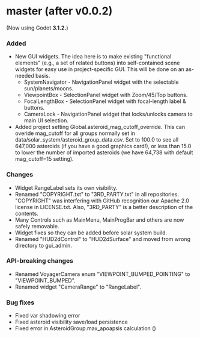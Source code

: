 # master (after v0.0.2)
(Now using Godot **3.1.2.**)

### Added
* New GUI widgets. The idea here is to make existing "functional elements" (e.g., a set of related buttons) into self-contained scene widgets for easy use in project-specific GUI. This will be done on an as-needed basis.
   * SystemNavigator - NavigationPanel widget with the selectable sun/planets/moons.
   * ViewpointBox - SelectionPanel widget with Zoom/45/Top buttons.
   * FocalLengthBox - SelectionPanel widget with focal-length label & buttons.
   * CameraLock - NavigationPanel widget that locks/unlocks camera to main UI selection.
* Added project setting Global.asteroid_mag_cutoff_override. This can overide mag_cutoff for all groups normally set in data/solar_system/asteroid_group_data.csv. Set to 100.0 to see all 647,000 asteroids (if you have a good graphics card!), or less than 15.0 to lower the number of imported asteroids (we have 64,738 with default mag_cutoff=15 setting).

### Changes
* Widget RangeLabel sets its own visibility.
* Renamed "COPYRIGHT.txt" to "3RD_PARTY.txt" in all repositories. "COPYRIGHT" was interfering with GitHub recognition our Apache 2.0 license in LICENSE.txt. Also, "3RD_PARTY" is a better description of the contents.
* Many Controls such as MainMenu, MainProgBar and others are now safely removable.
* Widget fixes so they can be added before solar system build.
* Renamed "HUD2dControl" to "HUD2dSurface" and moved from wrong directory to gui_admin.

### API-breaking changes
* Renamed VoyagerCamera enum "VIEWPOINT_BUMPED_POINTING" to "VIEWPOINT_BUMPED".
* Renamed widget "CameraRange" to "RangeLabel".

### Bug fixes
* Fixed var shadowing error
* Fixed asteroid visibility save/load persistence
* Fixed error in AsteroidGroup.max_apoapsis calculation ()
